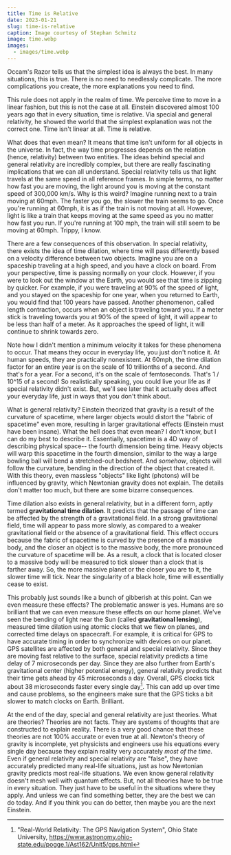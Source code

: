 ```yaml
---
title: Time is Relative
date: 2023-01-21
slug: time-is-relative
caption: Image courtesy of Stephan Schmitz
image: time.webp
images:
  - images/time.webp
---
```


Occam's Razor tells us that the simplest idea is always the best. In many situations, this is true. There is no need to needlessly complicate. The more complications you create, the more explanations you need to find.

This rule does not apply in the realm of time. We perceive time to move in a linear fashion, but this is not the case at all. Einstein discovered almost 100 years ago that in every situation, time is relative. Via special and general relativity, he showed the world that the simplest explanation was not the correct one. Time isn't linear at all. Time is relative.

What does that even mean? It means that time isn't uniform for all objects in the universe. In fact, the way time progresses depends on the relation (hence, relativity) between two entities. The ideas behind special and general relativity are incredibly complex, but there are really fascinating implications that we can all understand. Special relativity tells us that light travels at the same speed in all reference frames. In simple terms, no matter how fast you are moving, the light around you is moving at the constant speed of 300,000 km/s. Why is this weird? Imagine running next to a train moving at 60mph. The faster you go, the slower the train seems to go. Once you're running at 60mph, it is as if the train is not moving at all. However, light is like a train that keeps moving at the same speed as you no matter how fast you run. If you're running at 100 mph, the train will still seem to be moving at 60mph. Trippy, I know.

There are a few consequences of this observation. In special relativity, there exists the idea of time dilation, where time will pass differently based on a velocity difference between two objects. Imagine you are on a spaceship traveling at a high speed, and you have a clock on board. From your perspective, time is passing normally on your clock. However, if you were to look out the window at the Earth, you would see that time is zipping by quicker. For example, if you were traveling at 90% of the speed of light, and you stayed on the spaceship for one year, when you returned to Earth, you would find that 100 years have passed. Another phenomenon, called length contraction, occurs when an object is traveling toward you. If a meter stick is traveling towards you at 90% of the speed of light, it will appear to be less than half of a meter. As it approaches the speed of light, it will continue to shrink towards zero.

Note how I didn't mention a minimum velocity it takes for these phenomena to occur. That means they occur in everyday life, you just don't notice it. At human speeds, they are practically nonexistent. At 60mph, the time dilation factor for an entire year is on the scale of 10 trillionths of a second. And that's for a year. For a second, it's on the scale of femtoseconds. That's 1 / 10^15 of a second! So realistically speaking, you could live your life as if special relativity didn't exist. But, we'll see later that it actually does affect your everyday life, just in ways that you don't think about.

What is general relativity? Einstein theorized that gravity is a result of the curvature of spacetime, where larger objects would distort the "fabric of spacetime" even more, resulting in larger gravitational effects (Einstein must have been insane). What the hell does that even mean? I don't know, but I can do my best to describe it. Essentially, spacetime is a 4D way of describing physical space-- the fourth dimension being time. Heavy objects will warp this spacetime in the fourth dimension, similar to the way a large bowling ball will bend a stretched-out bedsheet. And _somehow_, objects will follow the curvature, bending in the direction of the object that created it. With this theory, even massless "objects" like light (photons) will be influenced by gravity, which Newtonian gravity does not explain. The details don't matter too much, but there are some bizarre consequences.

Time dilation also exists in general relativity, but in a different form, aptly termed **gravitational time dilation**. It predicts that the passage of time can be affected by the strength of a gravitational field. In a strong gravitational field, time will appear to pass more slowly, as compared to a weaker gravitational field or the absence of a gravitational field. This effect occurs because the fabric of spacetime is curved by the presence of a massive body, and the closer an object is to the massive body, the more pronounced the curvature of spacetime will be. As a result, a clock that is located closer to a massive body will be measured to tick slower than a clock that is farther away. So, the more massive planet or the closer you are to it, the slower time will tick. Near the singularity of a black hole, time will essentially cease to exist.

This probably just sounds like a bunch of gibberish at this point. Can we even measure these effects? The problematic answer is yes. Humans are so brilliant that we can even measure these effects on our home planet. We've seen the bending of light near the Sun (called **gravitational lensing**), measured time dilation using atomic clocks that we flew on planes, and corrected time delays on spacecraft. For example, it is critical for GPS to have accurate timing in order to synchronize with devices on our planet. GPS satellites are affected by both general and special relativity. Since they are moving fast relative to the surface, special relativity predicts a time delay of 7 microseconds per day. Since they are also further from Earth's gravitational center (higher potential energy), general relativity predicts that their time gets ahead by 45 microseconds a day. Overall, GPS clocks tick about 38 microseconds faster every single day[^1]. This can add up over time and cause problems, so the engineers make sure that the GPS ticks a bit slower to match clocks on Earth. Brilliant.

At the end of the day, special and general relativity are just theories. What are theories? Theories are not facts. They are systems of thoughts that are constructed to explain reality. There is a very good chance that these theories are not 100% accurate or even true at all. Newton's theory of gravity is incomplete, yet physicists and engineers use his equations every single day because they explain reality very accurately _most of the time_. Even if general relativity and special relativity are "false", they have accurately predicted many real-life situations, just as how Newtonian gravity predicts most real-life situations. We even know general relativity doesn't mesh well with quantum effects. But, not all theories have to be true in every situation. They just have to be useful in the situations where they apply. And unless we can find something better, they are the best we can do today. And if you think you can do better, then maybe you are the next Einstein.

[^1]: "Real-World Relativity: The GPS Navigation System", Ohio State University, https://www.astronomy.ohio-state.edu/pogge.1/Ast162/Unit5/gps.html